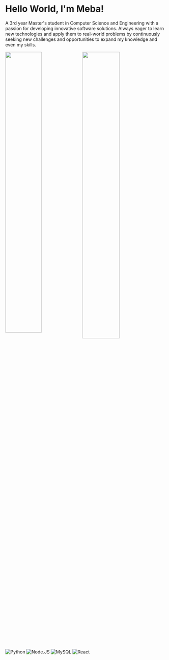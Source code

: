 # Hello World, I'm Meba! 

A 3rd year Master's student in Computer Science and Engineering with a passion for developing innovative software solutions. Always eager to learn new technologies and apply them to real-world problems by continuously seeking new challenges and opportunities to expand my knowledge and even my skills.

<img align="left" width="47.5%" src="https://github-readme-stats.vercel.app/api?username=mebakid74&show_icons=true&theme=radical" /> 

<img align="left" width="48%" height="" src="https://github-readme-stats.vercel.app/api/top-langs/?username=mebakid74&layout=compact" />


<img align="" alt="Python" src="https://img.shields.io/badge/python-3670A0?style=for-the-badge&logo=python&logoColor=ffdd54" />
<img align="" alt="Node.JS" src="https://img.shields.io/badge/node.js-6DA55F?style=for-the-badge&logo=node.js&logoColor=white" />
<img align="" alt="MySQL" src="https://img.shields.io/badge/mysql-%2300f.svg?style=for-the-badge&logo=mysql&logoColor=white" />
<img align="" alt="React" src="https://img.shields.io/badge/react-%2320232a.svg?style=for-the-badge&logo=react&logoColor=%2361DAFB" />


